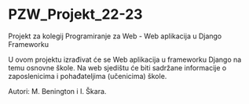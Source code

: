 # PZW_Projekt_22-23
Projekt za kolegij Programiranje za Web - Web aplikacija u Django Frameworku

U ovom projektu izrađivat će se Web aplikacija u frameworku Django na temu osnovne škole. Na web sjedištu će biti sadržane informacije o zaposlenicima i pohađateljima (učenicima) škole. 

Autori: M. Benington i I. Škara.
